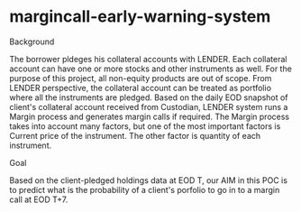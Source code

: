 # margincall-early-warning-system
Background

The borrower pldeges his collateral accounts with LENDER. Each collateral account can have one or more stocks and other instruments as well. For the purpose of this project, all non-equity products are out of scope. From LENDER perspective, the collateral account can be treated as portfolio where all the instruments are pledged. Based on the daily EOD snapshot of client's collateral account received from Custodian, LENDER system runs a Margin process and generates margin calls if required. The Margin process takes into account many factors, but one of the most important factors is Current price of the instrument.
The other factor is quantity of each instrument.
  
Goal

Based on the client-pledged holdings data at EOD T, our AIM in this POC is to predict what is the probability of a client's porfolio to go in to a margin call at EOD T+7.
